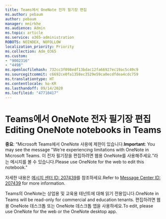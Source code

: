 ```yaml
---
title: Teams에서 OneNote 전자 필기장 편집
ms.author: pebaum
author: pebaum
manager: mnirkhe
ms.audience: Admin
ms.topic: article
ms.service: o365-administration
ROBOTS: NOINDEX, NOFOLLOW
localization_priority: Priority
ms.collection: Adm_O365
ms.custom:
- "9002316"
- "4498"
ms.openlocfilehash: 732cc3f098edf13bdac12fa66927ec19ac5c49c9
ms.sourcegitcommit: c6692ce0fa1358ec3529e59ca0ecdfdea4cdc759
ms.translationtype: HT
ms.contentlocale: ko-KR
ms.lasthandoff: 09/14/2020
ms.locfileid: "47710417"
---
```

# <a name="editing-onenote-notebooks-in-teams"></a><span data-ttu-id="3addd-102">Teams에서 OneNote 전자 필기장 편집</span><span class="sxs-lookup"><span data-stu-id="3addd-102">Editing OneNote notebooks in Teams</span></span>

<span data-ttu-id="3addd-103">**중요**: “Microsoft Teams에서 OneNote 사용에 제한이 있습니다.</span><span class="sxs-lookup"><span data-stu-id="3addd-103">**Important**: You may see the message  "We're experiencing limitations with OneNote in Microsoft Teams.</span></span> <span data-ttu-id="3addd-104">이 전자 필기장을 편집하려면 웹용 OneNote를 사용해주세요.”라는 메시지를 볼 수 있습니다.</span><span class="sxs-lookup"><span data-stu-id="3addd-104">Please use OneNote for the web to edit this notebook."</span></span>  

<span data-ttu-id="3addd-105">자세한 내용은 [메시지 센터 ID: 207439](https://admin.microsoft.com/Adminportal/Home?source=applauncher#MessageCenter?id=MC207439)를 참조하세요.</span><span class="sxs-lookup"><span data-stu-id="3addd-105">Refer to [Message Center ID: 207439](https://admin.microsoft.com/Adminportal/Home?source=applauncher#MessageCenter?id=MC207439) for more information.</span></span>

<span data-ttu-id="3addd-106">Teams의 OneNote는 상업용 및 교육용 테넌트에 대해 읽기 전용입니다.</span><span class="sxs-lookup"><span data-stu-id="3addd-106">OneNote in Teams will be read-only for commercial and education tenants.</span></span> <span data-ttu-id="3addd-107">편집하려면 웹용 OneNote 데스크톱 또는 OneNote 데스크톱 앱을 사용하세요.</span><span class="sxs-lookup"><span data-stu-id="3addd-107">To edit, please use OneNote for the web or the OneNote desktop app.</span></span>
